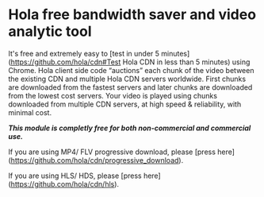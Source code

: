 # Hola free bandwidth saver and video analytic tool 

It's free and extremely easy to [test in under 5 minutes] (https://github.com/hola/cdn#Test Hola CDN in less than 5 minutes) using Chrome.
Hola client side code “auctions” each chunk of the video between the existing CDN and  multiple Hola CDN servers worldwide. First chunks are downloaded from the fastest servers and later chunks are downloaded from the lowest cost servers. 
Your video is played using chunks downloaded from multiple CDN servers, at high speed & reliability, with minimal cost. 

**_This module is completly free for both non-commercial and commercial use._**

If you are using MP4/ FLV progressive download, please [press here] (https://github.com/hola/cdn/progressive_download).

If you are using HLS/ HDS, please [press here] (https://github.com/hola/cdn/hls).

